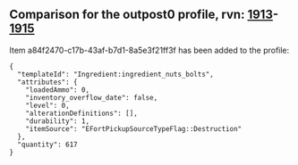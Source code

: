 ## Comparison for the outpost0 profile, rvn: [1913](https://github.com/PRO100KatYT/FortniteProfileRevisions/tree/main/profiles/outpost0/1913%20outpost0.json)-[1915](https://github.com/PRO100KatYT/FortniteProfileRevisions/tree/main/profiles/outpost0/1915%20outpost0.json)

Item a84f2470-c17b-43af-b7d1-8a5e3f21ff3f has been added to the profile:

```
{
  "templateId": "Ingredient:ingredient_nuts_bolts",
  "attributes": {
    "loadedAmmo": 0,
    "inventory_overflow_date": false,
    "level": 0,
    "alterationDefinitions": [],
    "durability": 1,
    "itemSource": "EFortPickupSourceTypeFlag::Destruction"
  },
  "quantity": 617
}
```

<br><br>
